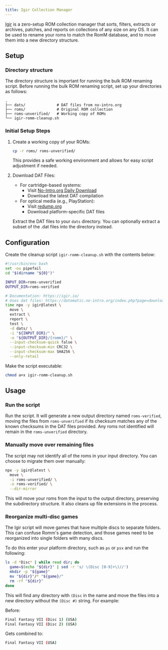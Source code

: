 ```yaml
---
title: Igir Collection Manager
---
```

[Igir](https://igir.io/) is a zero-setup ROM collection manager that sorts, filters, extracts or archives, patches, and reports on collections of any size on any OS. It can be used to rename your roms to match the RomM database, and to move them into a new directory structure.

## Setup

### Directory structure

The directory structure is important for running the bulk ROM renaming script. Before running the bulk ROM renaming script, set up your directories as follows:

```
.
├── dats/              # DAT files from no-intro.org
├── roms/              # Original ROM collection
├── roms-unverified/   # Working copy of ROMs
└── igir-romm-cleanup.sh
```

### Initial Setup Steps

1. Create a working copy of your ROMs:
   ```bash
   cp -r roms/ roms-unverified/
   ```
   This provides a safe working environment and allows for easy script adjustment if needed.

2. Download DAT Files:
   - For cartridge-based systems:
     - Visit [No-Intro.org Daily Download](https://datomatic.no-intro.org/index.php?page=download&op=daily)
     - Download the latest DAT compilation
   - For optical media (e.g., PlayStation):
     - Visit [redump.org](http://redump.org/downloads/)
     - Download platform-specific DAT files

   Extract the DAT files to your `dats` directory. You can optionally extract a subset of the .dat files into the directory instead.

## Configuration

Create the cleanup script `igir-romm-cleanup.sh` with the contents below:

```bash
#!/usr/bin/env bash
set -ou pipefail
cd "$(dirname "${0}")"

INPUT_DIR=roms-unverified
OUTPUT_DIR=roms-verified

# Documentation: https://igir.io/
# Uses dat files: https://datomatic.no-intro.org/index.php?page=download&op=daily
time npx -y igir@latest \
  move \
  extract \
  report \
  test \
  -d dats/ \
  -i "${INPUT_DIR}/" \
  -o "${OUTPUT_DIR}/{romm}/" \
  --input-checksum-quick false \
  --input-checksum-min CRC32 \
  --input-checksum-max SHA256 \
  --only-retail
```

Make the script executable:
```bash
chmod a+x igir-romm-cleanup.sh
```

## Usage

### Run the script

Run the script. It will generate a new output directory named `roms-verified`, moving the files from `roms-unverified` if its checksum matches any of the known checksums in the DAT files provided. Any roms not identified will remain in the `roms-unverified` directory.

### Manually move over remaining files

The script may not identify all of the roms in your input directory. You can choose to migrate them over manually:

```bash
npx -y igir@latest \
  move \
  -i roms-unverified/ \
  -o roms-verified/ \
  --dir-mirror
```

This will move your roms from the input to the output directory, preserving the subdirectory structure. It also cleans up file extensions in the process.

### Reorganize multi-disc games

The Igir script will move games that have multiple discs to separate folders. This can confuse Romm's game detection, and those games need to be reorganized into single folders with many discs.

To do this enter your platform directory, such as `ps` or `psx` and run the following:

```bash
ls -d *Disc* | while read dir; do
  game=$(echo "${dir}" | sed -r 's/ \(Disc [0-9]+\)//')
  mkdir -p "${game}"
  mv "${dir}"/* "${game}/"
  rm -rf "${dir}"
done
```

This will find any directory with `(Disc` in the name and move the files into a new directory without the `(Disc #)` string. For example:

Before:
```bash
Final Fantasy VII (Disc 1) (USA)
Final Fantasy VII (Disc 2) (USA)
```

Gets combined to:
```bash
Final Fantasy VII (USA)
```
